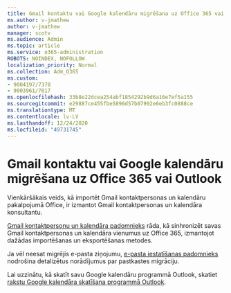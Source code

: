 ```yaml
---
title: Gmail kontaktu vai Google kalendāru migrēšana uz Office 365 vai Outlook
ms.author: v-jmathew
author: v-jmathew
manager: scotv
ms.audience: Admin
ms.topic: article
ms.service: o365-administration
ROBOTS: NOINDEX, NOFOLLOW
localization_priority: Normal
ms.collection: Adm_O365
ms.custom:
- 9004197/7378
- 9003961/7017
ms.openlocfilehash: 33b8e22dcea254abf1854292b9d6a16e7ef5a155
ms.sourcegitcommit: e29887ce455fbe5896d57b07992e6eb3fc0888ce
ms.translationtype: MT
ms.contentlocale: lv-LV
ms.lasthandoff: 12/24/2020
ms.locfileid: "49731745"
---
```

# <a name="migrate-gmail-contacts-or-google-calendars-to-office-365-or-outlook"></a>Gmail kontaktu vai Google kalendāru migrēšana uz Office 365 vai Outlook

Vienkāršākais veids, kā importēt Gmail kontaktpersonas un kalendāru pakalpojumā Office, ir izmantot Gmail kontaktpersonas un kalendāra konsultantu.

[Gmail kontaktpersonu un kalendāra padomnieks](https://go.microsoft.com/fwlink/?linkid=2134386) rāda, kā sinhronizēt savas Gmail kontaktpersonas un kalendāra vienumus uz Office 365, izmantojot dažādas importēšanas un eksportēšanas metodes.

Ja vēl neesat migrējis e-pasta ziņojumu, [e-pasta iestatīšanas padomnieks](https://go.microsoft.com/fwlink/?linkid=2133951) nodrošina detalizētus norādījumus par pastkastes migrāciju.

Lai uzzinātu, kā skatīt savu Google kalendāru programmā Outlook, skatiet [rakstu Google kalendāra skatīšana programmā Outlook](https://go.microsoft.com/fwlink/?linkid=2083939).
